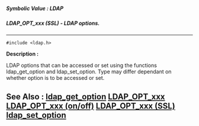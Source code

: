 ##### Symbolic Value : LDAP
##### LDAP_OPT_xxx (SSL) - LDAP options.
---
```
#include <ldap.h>
```
**Description :**

LDAP options that can be accessed or set using the functions ldap_get_option 
and ldap_set_option.  Type may differ dependant on whether option is to be 
accessed or set.

**See Also :**
[ldap_get_option](/reference/Func/ldap_get_option)
[LDAP_OPT_xxx](/reference/Symb/LDAP_OPT_xxx)
[LDAP_OPT_xxx (on/off)](/reference/Symb/LDAP_OPT_xxx (on/off))
[LDAP_OPT_xxx (SSL)](/reference/Symb/LDAP_OPT_xxx (SSL))
[ldap_set_option](/reference/Func/ldap_set_option)
---
